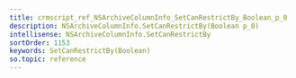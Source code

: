 ```yaml
---
title: crmscript_ref_NSArchiveColumnInfo_SetCanRestrictBy_Boolean_p_0
description: NSArchiveColumnInfo.SetCanRestrictBy(Boolean p_0)
intellisense: NSArchiveColumnInfo.SetCanRestrictBy
sortOrder: 1153
keywords: SetCanRestrictBy(Boolean)
so.topic: reference
---
```





